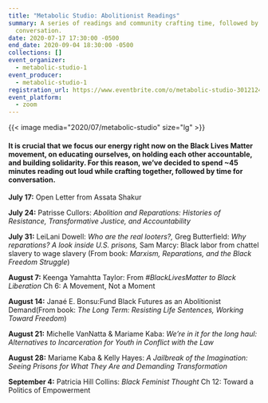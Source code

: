 ```yaml
---
title: "Metabolic Studio: Abolitionist Readings"
summary: A series of readings and community crafting time, followed by time for
  conversation.
date: 2020-07-17 17:30:00 -0500
end_date: 2020-09-04 18:30:00 -0500
collections: []
event_organizer:
  - metabolic-studio-1
event_producer:
  - metabolic-studio-1
registration_url: https://www.eventbrite.com/o/metabolic-studio-30121249062
event_platform:
  - zoom
---
```

{{< image media="2020/07/metabolic-studio" size="lg" >}}

#### It is crucial that we focus our energy right now on the Black Lives Matter movement, on educating ourselves, on holding each other accountable, and building solidarity. For this reason, we’ve decided to spend ~45 minutes reading out loud while crafting together, followed by time for conversation.



**July 17:** Open Letter from Assata Shakur

**July 24:** Patrisse Cullors: *Abolition and Reparations: Histories of Resistance, Transformative Justice, and Accountability*

**July 31:** LeiLani Dowell: *Who are the real looters?,* Greg Butterfield: *Why reparations? A look inside U.S. prisons,* Sam Marcy: Black labor from chattel slavery to wage slavery (From book: *Marxism, Reparations, and the Black Freedom Struggle*)

**August 7:** Keenga Yamahtta Taylor: From *\#BlackLivesMatter to Black Liberation* Ch 6: A Movement, Not a Moment

**August 14:** Janaé E. Bonsu:Fund Black Futures as an Abolitionist Demand(From book: *The Long Term: Resisting Life Sentences, Working Toward Freedom*)

**August 21:** Michelle VanNatta & Mariame Kaba: *We’re in it for the long haul: Alternatives to Incarceration for Youth in Conflict with the Law*

**August 28:** Mariame Kaba & Kelly Hayes: *A Jailbreak of the Imagination: Seeing Prisons for What They Are and Demanding Transformation*

**September 4:** Patricia Hill Collins: *Black Feminist Thought* Ch 12: Toward a Politics of Empowerment